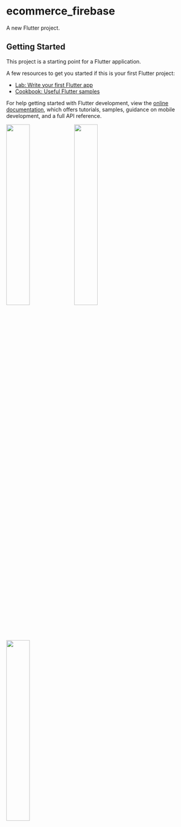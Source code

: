 # ecommerce_firebase

A new Flutter project.

## Getting Started

This project is a starting point for a Flutter application.

A few resources to get you started if this is your first Flutter project:

- [Lab: Write your first Flutter app](https://docs.flutter.dev/get-started/codelab)
- [Cookbook: Useful Flutter samples](https://docs.flutter.dev/cookbook)

For help getting started with Flutter development, view the
[online documentation](https://docs.flutter.dev/), which offers tutorials,
samples, guidance on mobile development, and a full API reference.
<P>
  <img src="https://github.com/SnehalSangani/ecommerce_firebase_app/assets/114208600/91bacd19-091d-43f7-81e4-04513b1c8185"height=35%,weight=22%>
  <img src="https://github.com/SnehalSangani/ecommerce_firebase_app/assets/114208600/96db22cc-a316-4f1e-be38-9cdd9dad615d"height=35%,weight=22%>
  <img src="https://github.com/SnehalSangani/ecommerce_firebase_app/assets/114208600/e0af5663-a07b-445a-8844-52515c82db13"height=35%,weight=22%>

</P>
